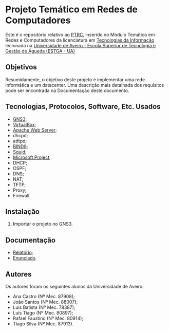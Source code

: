 # Projeto Temático em Redes de Computadores

Este é o repositório relativo ao [PTRC](https://www.ua.pt/estga/uc/13451), inserido no Módulo Temático em Redes e Computadores da licenciatura em [Tecnologias da Informação](https://www.ua.pt/estga/course/63/?p=2) lecionada na [Universidade de Aveiro - Escola Superior de Tecnologia e Gestão de Águeda (ESTGA - UA)](https://www.ua.pt/estga/Default.aspx)

## Objetivos

Resumidamente, o objetivo deste projeto é implementar uma rede informática e um datacenter. Uma descrição mais detalhada dos requisitos pode ser encontrada na Documentação deste documento. 

## Tecnologias, Protocolos, Software, Etc. Usados

- [GNS3](https://www.gns3.com/);
- [VirtualBox](https://www.virtualbox.org/);
- [Apache Web Server](https://httpd.apache.org/);
- dhcpd;
- atftpd;
- [BIND9](https://www.isc.org/bind/);
- [Squid](http://www.squid-cache.org/);
- [Microsoft Project](https://www.microsoft.com/pt-pt/p/project-professional-2019/cfq7ttc0k7cj?cid=msft_web_collection&activetab=pivot%3aoverviewtab);
- DHCP;
- OSPF;
- DNS;
- NAT;
- TFTP;
- Proxy;
- Firewall.

## Instalação

1. Importar o projeto no GNS3.

## Documentação

- [Relatório](Relatorio.pdf);
- [Enunciado](Enunciado.pdf).

## Autores

Os autores foram os seguintes alunos da Universidade de Aveiro:
- Ana Castro (Nº Mec. 87908);
- João Santos (Nº Mec. 88007);            
- Luís Batista (Nº Mec. 78387);               
- Luís Tiago (Nº Mec. 80897);                 
- Rafael Faustino (Nº Mec. 80914); 
- Tiago Silva (Nº Mec. 87913).     